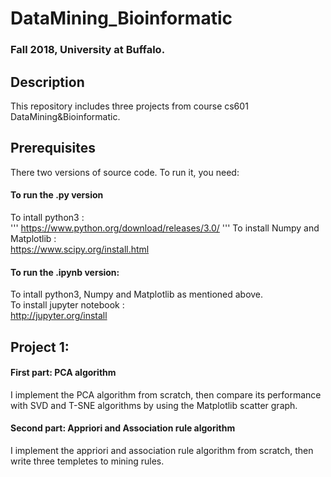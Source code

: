 # DataMining_Bioinformatic
### Fall 2018, University at Buffalo.
## Description
   This repository includes three projects from course cs601 DataMining&Bioinformatic.
## Prerequisites
There two versions of source code. To run it, you need:  
#### To run the .py version  
To intall python3 :  
''' https://www.python.org/download/releases/3.0/ '''
To install Numpy and Matplotlib :  
    	https://www.scipy.org/install.html     
#### To run the .ipynb version:  
To intall python3, Numpy and Matplotlib as mentioned above.   
To install jupyter notebook :  
	http://jupyter.org/install  
        
## Project 1:
  #### First part: PCA algorithm  
  I implement the PCA algorithm from scratch, then compare its performance with SVD and T-SNE algorithms by using the Matplotlib scatter graph.
  #### Second part: Appriori and Association rule algorithm
  I implement the appriori and association rule algorithm from scratch, then write three templetes to mining rules.
    
  
